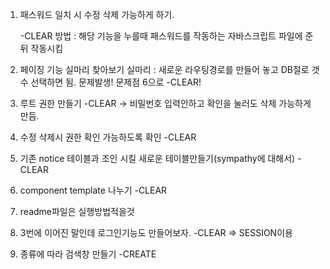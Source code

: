 1. 패스워드 일치 시 수정 삭제 가능하게 하기.

    -CLEAR
        방법 : 해당 기능을 누를때 패스워드를 작동하는 자바스크립트 파일에 준 뒤 작동시킴

2. 페이징 기능 실마리 찾아보기
    실마리 : 새로운 라우팅경로를 만들어 놓고 DB절로 갯수 선택하면 됨.
    문제발생! 문제점 6으로
    -CLEAR!

3. 루트 권한 만들기
    -CLEAR -> 비밀번호 입력안하고 확인을 눌러도 삭제 가능하게 만듬.

4. 수정 삭제시 권한 확인 가능하도록 확인
    -CLEAR 

5. 기존 notice 테이블과 조인 시킬 새로운 테이블만들기(sympathy에 대해서)
    -CLEAR

6. component template 나누기
   -CLEAR
   
7. readme파일은 실행방법적을것

8. 3번에 이어진 말인데 로그인기능도 만들어보자.
    -CLEAR => SESSION이용

9. 종류에 따라 검색창 만들기
    -CREATE